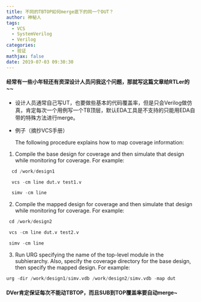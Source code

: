 ```yaml
---
title: 不同的TBTOP如何merge底下的同一个DUT？
author: 神秘人
tags:
  - VCS
  - SystemVerilog
  - Verilog
categories:
  - 验证
mathjax: false
date: 2019-07-03 09:30:30
---
```


#### 经常有一些小年轻还有资深设计人员问我这个问题，那就写这篇文章给RTLer的~~

+ 设计人员通常自己写UT，也要做些基本的代码覆盖率，但是只会Verilog做仿真，肯定每次一个用例写一个TB顶层，默认EDA工具是不支持的只能用EDA自带的特殊方法进行merge。

+ 例子（摘抄VCS手册）

  The following procedure explains how to map coverage information:

1. Compile the base design for coverage and then simulate that design while monitoring for coverage. For example:

```verilog
  cd /work/design1

  vcs -cm line dut.v test1.v

  simv -cm line
```

2. Compile the mapped design for coverage and then simulate that design while monitoring for coverage. For example:

 ```verilog
  cd /work/design2

  vcs -cm line dut.v test2.v

  simv -cm line
 ```

3. Run URG specifying the name of the top-level module in the subhierarchy. Also, specify the coverage directory for the base design, then specify the mapped design. For example:

  ```verilog
  urg -dir /work/design1/simv.vdb /work/design2/simv.vdb -map dut
  ```
#### DVer肯定保证每次不能动TBTOP，而且SUB到TOP覆盖率要自动merge~